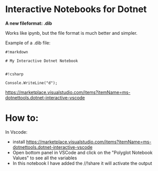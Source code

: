 # Interactive Notebooks for Dotnet

**A new fileformat: .dib**

Works like ipynb, but the file format is much better and simpler. 

Example of a .dib file:

```
#!markdown

# My Interactive Dotnet Notebook


#!csharp

Console.WriteLine("d");

```


https://marketplace.visualstudio.com/items?itemName=ms-dotnettools.dotnet-interactive-vscode

# How to:

In Vscode:

- install https://marketplace.visualstudio.com/items?itemName=ms-dotnettools.dotnet-interactive-vscode
- Open bottom panel in VSCode and click on the "Polyglot Notebook Values" to see all the variables
- In this notebook I have added the //!share it will activate the output